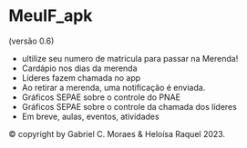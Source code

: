 # MeuIF_apk

(versão 0.6)

* ultilize seu numero de matricula para passar na Merenda!
* Cardápio nos dias da merenda
* Líderes fazem chamada no app
* Ao retirar a merenda, uma notificação é enviada.
* Gráficos SEPAE sobre o controle do PNAE
* Gráficos SEPAE sobre o controle da chamada dos líderes
* Em breve, aulas, eventos, atividades

© copyright by Gabriel C. Moraes & Heloísa Raquel 2023.
